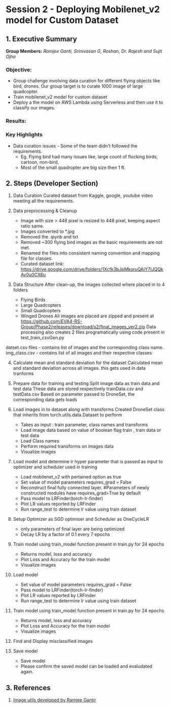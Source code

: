 # Session 2 - Deploying Mobilenet_v2 model for Custom Dataset


## 1. Executive Summary
**Group Members:** *Ramjee Ganti, Srinivasan G, Roshan, Dr. Rajesh and Sujit Ojha* 

### **Objective**:

- Group challenge involving data curation for different flying objects like bird, drones. Our group target is to curate 1000 image of large quadcopter.
- Train mobilenet_v2 model for custom dataset
- Deploy a the model on AWS Lambda using Serverless and then use it to classify our images. 

### **Results**:



### **Key Highlights**
- Data curation issues - Some of the team didn't followed the requirements.
    - Eg. Flying bird had many issues like, large count of flocking birds, cartoon, non-bird, 
    - Most of the small quadropter are big size then 1 ft.


## 2. Steps (Developer Section)

1. Data Curation
Curated dataset from Kaggle, google, youtube video meeting all the requirements.

2. Data preprocessing & Cleanup
    - Image with size > 448 pixel is resized to 448 pixel, keeping aspect ratio same.
    - Images converted to *.jpg
    - Removed the .ipynb and txt
    - Removed ~300 flying bird images as the basic requirements are not met.
    - Renamed the files into consistent naming convention and mapping file for classes.
    - Curated dataset link: https://drive.google.com/drive/folders/1Xcfk3bJpMkoruQAiY7IJQQkAy0u0CX6u

3. Data Structure
After clean-up, the images collected where placed in to 4 folders
    - Flying Birds
    - Large Quadcopters
    - Small Quadcopters
    - Winged Drones
All images are placed are zipped and present at https://github.com/EVA4-RS-Group/Phase2/releases/download/s2/final_images_ver2.zip
Data processing also creates 2 files programatically using code present in test_train_csvGen.py

datset.csv files - contains list of images and the corresponding class name. 
img_class.csv - contains list of all images and their respective classes

4. Calculate mean and standard deviation for the dataset
     Calculated mean and standard deviation across all images. this gets used in data tranforms
     
5. Prepare data for training and testing
Split image data as  train data and test data
These data are stored respectively  trainData.csv and testData.csv
Based on parameter passed to DroneSet, the corresponding data gets loads

6. Load images in to dataset along with transforms
Created DroneSet class that inherits from torch.utils.data.Dataset to perform 
    - Takes as input : train parameter, class names and transforms
    - Load image data based on value of boolean flag train , train data or test data
    - Load Class names
    - Perform required transforms on images data 
    - Visualize images

7. Load model and determine lr hyper parameter that is passed as input to optimizer and scheduler used in training
    - Load mobilenet_v2 with pertained option as true
    - Set value of model parameters requires_grad = False
    - Reconstruct final fully connected layer. #Parameters of newly constructed modules have requires_grad=True by default
    - Pass model to LRFinder(torch-lr-finder)
    - Plot LR values reported by LRFinder
    - Run range_test to determine lr value  using  train dataset

8. Setup Optimizer as SGD optimiser and Scheduler as OneCycleLR
    - only parameters of final layer are being optimized 
    - Decay LR by a factor of 0.1 every 7 epochs

9. Train model using train_model function present in train.py for 24 epochs
    - Returns model, loss and accuracy
    - Plot Loss and Accuracy for the train model
    - Visualize images
10. Load model
    - Set value of model parameters requires_grad = False
    - Pass model to LRFinder(torch-lr-finder)
    - Plot LR values reported by LRFinder
    - Run range_test to determine lr value  using  train dataset
11. Train model using train_model function present in train.py for 24 epochs
    - Returns model, loss and accuracy
    - Plot Loss and Accuracy for the train model
    - Visualize images
12. Find and Display misclassified images
13. Save model
    - Save model
    - Please confirm the saved model can be loaded and evaludated again.

## 3. References

1. [Image utils developed by Ramjee Gantir](https://github.com/gantir/image_utils/blob/master/utils.py)

